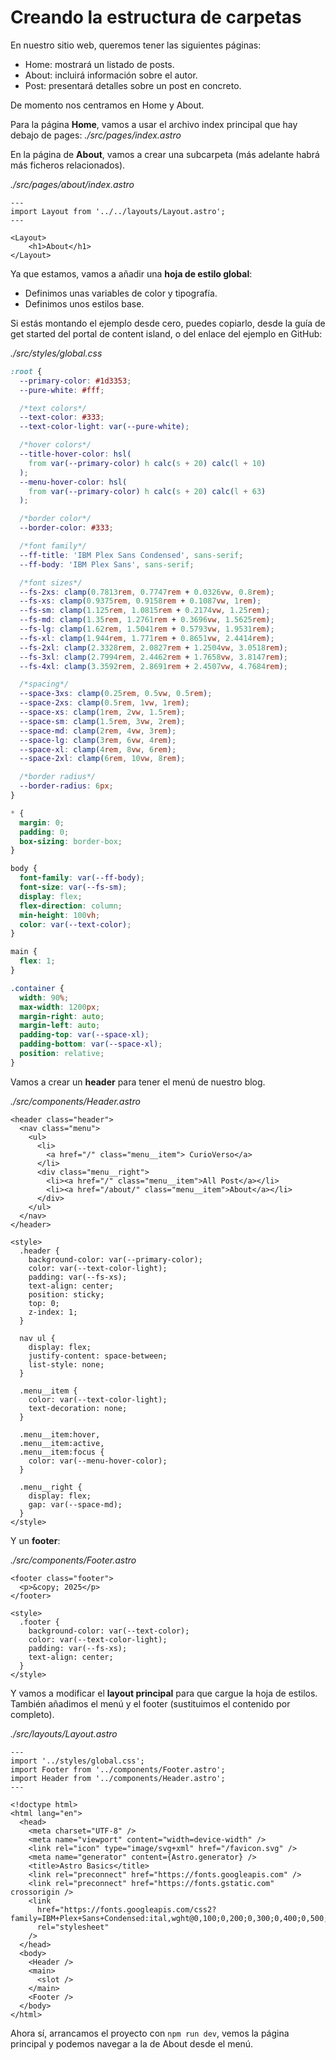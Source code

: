 # Creando la estructura de carpetas

En nuestro sitio web, queremos tener las siguientes páginas:

- Home: mostrará un listado de posts.
- About: incluirá información sobre el autor.
- Post: presentará detalles sobre un post en concreto.

De momento nos centramos en Home y About.

Para la página **Home**, vamos a usar el archivo index principal que hay debajo de pages: _./src/pages/index.astro_

En la página de **About**, vamos a crear una subcarpeta (más adelante habrá más ficheros relacionados).

_./src/pages/about/index.astro_

```astro
---
import Layout from '../../layouts/Layout.astro';
---

<Layout>
	<h1>About</h1>
</Layout>
```

Ya que estamos, vamos a añadir una **hoja de estilo global**:

- Definimos unas variables de color y tipografía.
- Definimos unos estilos base.

Si estás montando el ejemplo desde cero, puedes copiarlo, desde la guía de get started del portal de content island, o del enlace del ejemplo en GitHub:

_./src/styles/global.css_

```css
:root {
  --primary-color: #1d3353;
  --pure-white: #fff;

  /*text colors*/
  --text-color: #333;
  --text-color-light: var(--pure-white);

  /*hover colors*/
  --title-hover-color: hsl(
    from var(--primary-color) h calc(s + 20) calc(l + 10)
  );
  --menu-hover-color: hsl(
    from var(--primary-color) h calc(s + 20) calc(l + 63)
  );

  /*border color*/
  --border-color: #333;

  /*font family*/
  --ff-title: 'IBM Plex Sans Condensed', sans-serif;
  --ff-body: 'IBM Plex Sans', sans-serif;

  /*font sizes*/
  --fs-2xs: clamp(0.7813rem, 0.7747rem + 0.0326vw, 0.8rem);
  --fs-xs: clamp(0.9375rem, 0.9158rem + 0.1087vw, 1rem);
  --fs-sm: clamp(1.125rem, 1.0815rem + 0.2174vw, 1.25rem);
  --fs-md: clamp(1.35rem, 1.2761rem + 0.3696vw, 1.5625rem);
  --fs-lg: clamp(1.62rem, 1.5041rem + 0.5793vw, 1.9531rem);
  --fs-xl: clamp(1.944rem, 1.771rem + 0.8651vw, 2.4414rem);
  --fs-2xl: clamp(2.3328rem, 2.0827rem + 1.2504vw, 3.0518rem);
  --fs-3xl: clamp(2.7994rem, 2.4462rem + 1.7658vw, 3.8147rem);
  --fs-4xl: clamp(3.3592rem, 2.8691rem + 2.4507vw, 4.7684rem);

  /*spacing*/
  --space-3xs: clamp(0.25rem, 0.5vw, 0.5rem);
  --space-2xs: clamp(0.5rem, 1vw, 1rem);
  --space-xs: clamp(1rem, 2vw, 1.5rem);
  --space-sm: clamp(1.5rem, 3vw, 2rem);
  --space-md: clamp(2rem, 4vw, 3rem);
  --space-lg: clamp(3rem, 6vw, 4rem);
  --space-xl: clamp(4rem, 8vw, 6rem);
  --space-2xl: clamp(6rem, 10vw, 8rem);

  /*border radius*/
  --border-radius: 6px;
}

* {
  margin: 0;
  padding: 0;
  box-sizing: border-box;
}

body {
  font-family: var(--ff-body);
  font-size: var(--fs-sm);
  display: flex;
  flex-direction: column;
  min-height: 100vh;
  color: var(--text-color);
}

main {
  flex: 1;
}

.container {
  width: 90%;
  max-width: 1200px;
  margin-right: auto;
  margin-left: auto;
  padding-top: var(--space-xl);
  padding-bottom: var(--space-xl);
  position: relative;
}
```

Vamos a crear un **header** para tener el menú de nuestro blog.

_./src/components/Header.astro_

```astro
<header class="header">
  <nav class="menu">
    <ul>
      <li>
        <a href="/" class="menu__item"> CurioVerso</a>
      </li>
      <div class="menu__right">
        <li><a href="/" class="menu__item">All Post</a></li>
        <li><a href="/about/" class="menu__item">About</a></li>
      </div>
    </ul>
  </nav>
</header>

<style>
  .header {
    background-color: var(--primary-color);
    color: var(--text-color-light);
    padding: var(--fs-xs);
    text-align: center;
    position: sticky;
    top: 0;
    z-index: 1;
  }

  nav ul {
    display: flex;
    justify-content: space-between;
    list-style: none;
  }

  .menu__item {
    color: var(--text-color-light);
    text-decoration: none;
  }

  .menu__item:hover,
  .menu__item:active,
  .menu__item:focus {
    color: var(--menu-hover-color);
  }

  .menu__right {
    display: flex;
    gap: var(--space-md);
  }
</style>
```

Y un **footer**:

_./src/components/Footer.astro_

```astro
<footer class="footer">
  <p>&copy; 2025</p>
</footer>

<style>
  .footer {
    background-color: var(--text-color);
    color: var(--text-color-light);
    padding: var(--fs-xs);
    text-align: center;
  }
</style>
```

Y vamos a modificar el **layout principal** para que cargue la hoja de estilos. También añadimos el menú y el footer (sustituimos el contenido por completo).

_./src/layouts/Layout.astro_

```astro
---
import '../styles/global.css';
import Footer from '../components/Footer.astro';
import Header from '../components/Header.astro';
---

<!doctype html>
<html lang="en">
  <head>
    <meta charset="UTF-8" />
    <meta name="viewport" content="width=device-width" />
    <link rel="icon" type="image/svg+xml" href="/favicon.svg" />
    <meta name="generator" content={Astro.generator} />
    <title>Astro Basics</title>
    <link rel="preconnect" href="https://fonts.googleapis.com" />
    <link rel="preconnect" href="https://fonts.gstatic.com" crossorigin />
    <link
      href="https://fonts.googleapis.com/css2?family=IBM+Plex+Sans+Condensed:ital,wght@0,100;0,200;0,300;0,400;0,500;0,600;0,700;1,100;1,200;1,300;1,400;1,500;1,600;1,700&family=IBM+Plex+Sans:ital,wght@0,100..700;1,100..700&display=swap"
      rel="stylesheet"
    />
  </head>
  <body>
    <Header />
    <main>
      <slot />
    </main>
    <Footer />
  </body>
</html>
```

Ahora sí, arrancamos el proyecto con `npm run dev`, vemos la página principal y podemos navegar a la de About desde el menú.

